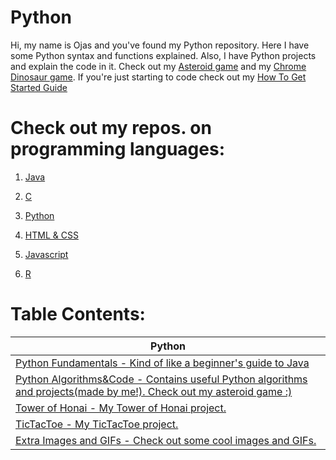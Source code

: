 # Python
Hi, my name is Ojas and you've found my Python repository. Here I have some Python syntax and functions explained. Also, I have Python projects and explain the code in it. Check out my [Asteroid game](https://github.com/BOLTZZ/Asteroid-Game) and my [Chrome Dinosaur game](). If you're just starting to code check out my [How To Get Started Guide](https://github.com/BOLTZZ/Python/blob/master/How%20To%20Get%20Started%20Guide.md)
# Check out my repos. on programming languages:
1. [Java](https://github.com/BOLTZZ/Java)

2. [C](https://github.com/BOLTZZ/C) 

3. [Python](https://github.com/BOLTZZ/Python)

4. [HTML & CSS](https://github.com/BOLTZZ/HTML-CSS)

5. [Javascript](https://github.com/BOLTZZ/Javascript)

6. [R](https://github.com/BOLTZZ/R)
# Table Contents:
| Python
| ------------------
| [Python Fundamentals - Kind of like a beginner's guide to Java](https://github.com/BOLTZZ/Python/tree/master/Python%20Fundamentals)
| [Python Algorithms&Code - Contains useful Python algorithms and projects(made by me!). Check out my asteroid game :)](https://github.com/BOLTZZ/Python/tree/master/Python%20Algorithms%20%26%20Code)
| [Tower of Honai - My Tower of Honai project.](https://github.com/BOLTZZ/Python/tree/master/Tower%20of%20Honai%20(TOH))
| [TicTacToe - My TicTacToe project.](https://github.com/BOLTZZ/Python/tree/master/Tic%20Tac%20Toe)
| [Extra Images and GIFs - Check out some cool images and GIFs.](https://github.com/BOLTZZ/Python/tree/master/Extra%20Images&Gifs)
